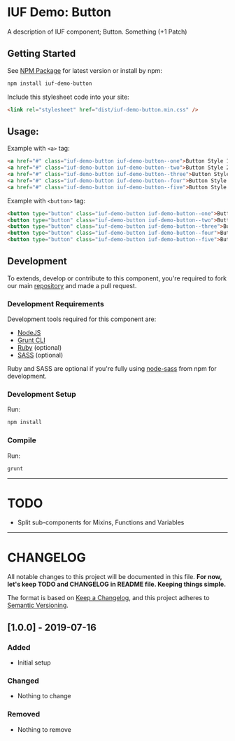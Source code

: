 # IUF Demo: Button

A description of IUF component; Button. Something (+1 Patch)

## Getting Started

See [NPM Package](https://www.npmjs.com/package/@syaifulsz/iuf-demo-button) for latest version or install by npm:

```sh
npm install iuf-demo-button
```

Include this stylesheet code into your site:

```html
<link rel="stylesheet" href="dist/iuf-demo-button.min.css" />
```

## Usage:

Example with `<a>` tag:

```html
<a href="#" class="iuf-demo-button iuf-demo-button--one">Button Style 1</a>
<a href="#" class="iuf-demo-button iuf-demo-button--two">Button Style 2</a>
<a href="#" class="iuf-demo-button iuf-demo-button--three">Button Style 3</a>
<a href="#" class="iuf-demo-button iuf-demo-button--four">Button Style 4</a>
<a href="#" class="iuf-demo-button iuf-demo-button--five">Button Style 5</a>
```

Example with `<button>` tag:

```html
<button type="button" class="iuf-demo-button iuf-demo-button--one">Button Style 1</button>
<button type="button" class="iuf-demo-button iuf-demo-button--two">Button Style 2</button>
<button type="button" class="iuf-demo-button iuf-demo-button--three">Button Style 3</button>
<button type="button" class="iuf-demo-button iuf-demo-button--four">Button Style 4</button>
<button type="button" class="iuf-demo-button iuf-demo-button--five">Button Style 5</button>
```

## Development

To extends, develop or contribute to this component, you're required to fork our main [repository](https://github.com/syaifulsz/my-css-components) and made a pull request.

### Development Requirements

Development tools required for this component are:

- [NodeJS](https://nodejs.org/en/)
- [Grunt CLI](https://gruntjs.com)
- [Ruby](https://www.ruby-lang.org/en/) (optional)
- [SASS](https://sass-lang.com) (optional)

Ruby and SASS are optional if you're fully using [node-sass](https://github.com/sass/node-sass) from npm for development.

### Development Setup

Run:

```sh
npm install
```

### Compile

Run:

```sh
grunt
```
---

# TODO

- Split sub-components for Mixins, Functions and Variables

---

# CHANGELOG

All notable changes to this project will be documented in this file. **For now, let's keep TODO and CHANGELOG in README file. Keeping things simple.**

The format is based on [Keep a Changelog](https://keepachangelog.com/en/1.0.0/),
and this project adheres to [Semantic Versioning](https://semver.org/spec/v2.0.0.html).

## [1.0.0] - 2019-07-16
### Added
- Initial setup

### Changed
- Nothing to change

### Removed
- Nothing to remove
